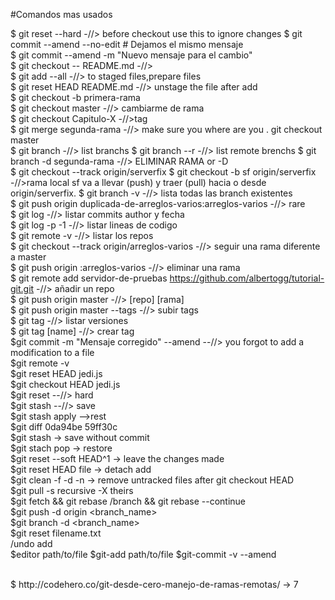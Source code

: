 #Comandos mas usados

$ git reset --hard -//> before checkout use this to ignore changes
$ git commit --amend --no-edit # Dejamos el mismo mensaje <br />
$ git commit --amend -m "Nuevo mensaje para el cambio" <br />
$ git checkout -- README.md -//>  <br />
$ git add --all -//> to staged files,prepare files <br />
$ git reset HEAD README.md -//>  unstage the file after add <br />
$ git checkout -b primera-rama <br />
$ git checkout master -//> cambiarme de rama <br />
$ git checkout Capitulo-X -//>tag <br />
$ git merge segunda-rama -//> make sure you where are you . git checkout master <br />
$ git branch -//> list branchs
$ git branch --r -//> list remote brenchs
$ git branch -d segunda-rama -//> ELIMINAR RAMA or -D <br />
$ git checkout --track origin/serverfix
$ git checkout -b sf origin/serverfix -//>rama local sf va a llevar (push) y traer (pull) hacia o desde origin/serverfix.
$ git branch -v -//> lista todas las branch existentes <br />
$ git push origin duplicada-de-arreglos-varios:arreglos-varios -//> rare <br />
$ git log -//> listar commits author y fecha <br />
$ git log -p -1 -//> listar lineas de codigo <br />
$ git remote -v -//> listar los repos <br />
$ git checkout --track origin/arreglos-varios -//> seguir una rama diferente a master <br />
$ git push origin :arreglos-varios -//> eliminar una rama <br />
$ git remote add servidor-de-pruebas https://github.com/albertogg/tutorial-git.git -//> añadir un repo <br />
$ git push origin master -//> [repo] [rama] <br />
$ git push origin master --tags -//> subir tags <br />
$ git tag -//> listar versiones <br />
$ git tag [name] -//> crear tag <br />
$git commit -m "Mensaje corregido" --amend  --//> you forgot to add a modification to a file <br />
$git remote -v  <br />
$git reset HEAD jedi.js  <br />
$git checkout HEAD jedi.js <br />
$git reset --//> hard <br />
$git stash --//> save <br />
$git stash apply -->rest <br />
$git diff 0da94be 59ff30c <br />
$git stash -> save without commit <br>
$git stach pop -> restore <br>
$git reset --soft HEAD^1 -> leave the changes made <br>
$git reset HEAD file -> detach add <br>
$git clean -f -d -n -> remove untracked files after git checkout HEAD  <br>
$git pull -s recursive -X theirs <remoterepo or other repo>  <br> 
$git fetch && git rebase <remote>/branch && git rebase --continue  <br>
$git push -d origin <branch_name>  <br>
$git branch -d <branch_name>  <br>
$git reset filename.txt  <br> /undo add
 <br>
$editor path/to/file
$git-add path/to/file
$git-commit -v --amend



 <br />
$ http://codehero.co/git-desde-cero-manejo-de-ramas-remotas/  ->  7
